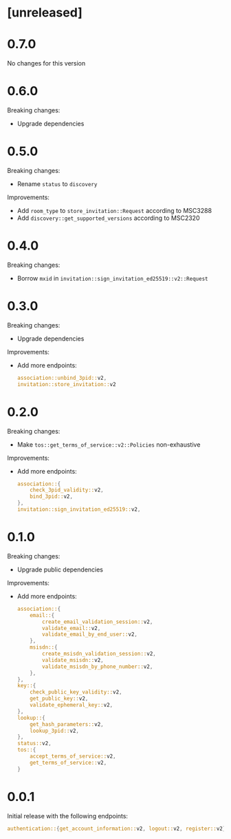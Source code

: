 # [unreleased]

# 0.7.0

No changes for this version

# 0.6.0

Breaking changes:

* Upgrade dependencies

# 0.5.0

Breaking changes:

* Rename `status` to `discovery`

Improvements:

* Add `room_type` to `store_invitation::Request` according to MSC3288
* Add `discovery::get_supported_versions` according to MSC2320

# 0.4.0

Breaking changes:

* Borrow `mxid` in `invitation::sign_invitation_ed25519::v2::Request`

# 0.3.0

Breaking changes:

* Upgrade dependencies

Improvements:

* Add more endpoints:
  
  ```rust
  association::unbind_3pid::v2,
  invitation::store_invitation::v2
  ```

# 0.2.0

Breaking changes:

* Make `tos::get_terms_of_service::v2::Policies` non-exhaustive

Improvements:

* Add more endpoints:

  ```rust
  association::{
      check_3pid_validity::v2,
      bind_3pid::v2,
  },
  invitation::sign_invitation_ed25519::v2,
  ```

# 0.1.0

Breaking changes:

* Upgrade public dependencies

Improvements:

* Add more endpoints:
  ```rust
  association::{
      email::{
          create_email_validation_session::v2,
          validate_email::v2,
          validate_email_by_end_user::v2,
      },
      msisdn::{
          create_msisdn_validation_session::v2,
          validate_msisdn::v2,
          validate_msisdn_by_phone_number::v2,
      },
  },
  key::{
      check_public_key_validity::v2,
      get_public_key::v2,
      validate_ephemeral_key::v2,
  },
  lookup::{
      get_hash_parameters::v2,
      lookup_3pid::v2,
  },
  status::v2,
  tos::{
      accept_terms_of_service::v2,
      get_terms_of_service::v2,
  }
  ```

# 0.0.1

Initial release with the following endpoints:

```rust
authentication::{get_account_information::v2, logout::v2, register::v2}
```
